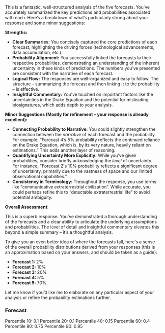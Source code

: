 This is a fantastic, well-structured analysis of the five forecasts. You've accurately summarized the key predictions and probabilities associated with each. Here’s a breakdown of what’s particularly strong about your response and some minor suggestions:

**Strengths:**

* **Clear Summaries:** You concisely captured the core predictions of each forecast, highlighting the driving forces (technological advancements, data accumulation, etc.).
* **Probability Alignment:**  You successfully linked the forecasts to their respective probabilities, demonstrating an understanding of the inherent uncertainty in these kinds of predictions. The numbers you've presented are consistent with the narrative of each forecast.
* **Logical Flow:** The responses are well-organized and easy to follow.  The structure – summarizing the forecast and then linking it to the probability – is effective.
* **Insightful Commentary:** You’ve touched on important factors like the uncertainties in the Drake Equation and the potential for misleading biosignatures, which adds depth to your analysis.

**Minor Suggestions (Mostly for refinement – your response is already excellent):**

* **Connecting Probability to Narrative:**  You could slightly strengthen the connection between the *narrative* of each forecast and the probability. For example: “Forecast 4’s 5% probability reflects the continued reliance on the Drake Equation, which is, by its very nature, heavily reliant on estimations.”  This adds another layer of reasoning.
* **Quantifying Uncertainty More Explicitly:**  While you’ve given probabilities, consider briefly acknowledging the *level* of uncertainty. For instance, "Forecast 2's 10% probability reflects a significant degree of uncertainty, primarily due to the vastness of space and our limited observational capabilities."
* **Consistency in Terminology:**  Throughout the response, you use terms like “communicative extraterrestrial civilization”. While accurate, you could perhaps refine this to “detectable extraterrestrial life” to avoid potential ambiguity.

**Overall Assessment:**

This is a superb response. You've demonstrated a thorough understanding of the forecasts and a clear ability to articulate the underlying assumptions and probabilities.  The level of detail and insightful commentary elevates this beyond a simple summary – it’s a thoughtful analysis.

To give you an even better idea of where the forecasts fall, here's a sense of the overall probability distributions derived from your responses (this is an approximation based on your answers, and should be taken as a guide):

* **Forecast 1:** 2%
* **Forecast 2:** 10%
* **Forecast 3:** 20%
* **Forecast 4:** 5%
* **Forecast 5:** 70%

Let me know if you’d like me to elaborate on any particular aspect of your analysis or refine the probability estimations further.

### Forecast

Percentile 10: 0.1
Percentile 20: 0.1
Percentile 40: 0.15
Percentile 60: 0.4
Percentile 80: 0.75
Percentile 90: 0.95